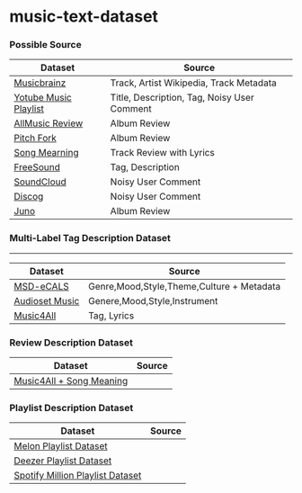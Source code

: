 # music-text-dataset


### Possible Source

| Dataset | Source |
| ------ | ------ |
| [Musicbrainz](https://musicbrainz.org/artist/cc197bad-dc9c-440d-a5b5-d52ba2e14234)| Track, Artist Wikipedia, Track Metadata |
| [Yotube Music Playlist](https://www.youtube.com/watch?v=84YxwrxRc5s) | Title, Description, Tag, Noisy User Comment |
| [AllMusic Review](https://www.allmusic.com/album/abbey-road-mw0000192938) | Album Review |
| [Pitch Fork](https://pitchfork.com/reviews/albums/laraaji-segue-to-infinity/)| Album Review |
| [Song Mearning](https://songmeanings.com/songs/view/3530822107859534370/) | Track Review with Lyrics |
| [FreeSound](https://freesound.org/people/DeVern/sounds/348275/) | Tag, Description |
| [SoundCloud](https://soundcloud.com/moe-p0/newjeans-omg) | Noisy User Comment |
| [Discog](https://www.discogs.com/ko/release/377554-The-Beatles-Let-It-Be) | Noisy User Comment |
| [Juno](https://www.juno.co.uk/products/brightness-shallan-whispers-of-an-ancient-world/920749-01/) | Album Review |

### Multi-Label Tag Description Dataset
-----------

| Dataset | Source |
| ------ | ------ |
| [MSD-eCALS](https://github.com/seungheondoh/msd-subsets)| Genre,Mood,Style,Theme,Culture + Metadata |
| [Audioset Music](https://research.google.com/audioset/ontology/music_1.html) | Genere,Mood,Style,Instrument |
| [Music4All](https://sites.google.com/view/contact4music4all) | Tag, Lyrics |

### Review Description Dataset
| Dataset | Source |
| ------ | ------ |
| [Music4All + Song Meaning](https://zenodo.org/record/6519264) | |

### Playlist Description Dataset
| Dataset | Source |
| ------ | ------ |
| [Melon Playlist Dataset](https://mtg.github.io/melon-playlist-dataset/) | |
| [Deezer Playlist Dataset](https://zenodo.org/record/7419490) | |
| [Spotify Million Playlist Dataset](https://www.aicrowd.com/challenges/spotify-million-playlist-dataset-challenge) | |

